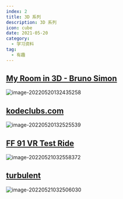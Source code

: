 ```yaml
---
index: 2
title: 3D 系列
description: 3D 系列
icon: cube
date: 2021-05-20
category:
  - 学习资料
tag:
  - 有趣
---
```


## [My Room in 3D - Bruno Simon](https://my-room-in-3d.vercel.app/)

![image-20220520132435258](https://zhuye-1308301598.file.myqcloud.com/markdown/image-20220520132435258.png)

## [kodeclubs.com](https://kodeclubs.com/)

![image-20220520132525539](https://zhuye-1308301598.file.myqcloud.com/markdown/image-20220520132525539.png)

## [FF 91 VR Test Ride](http://vr.ff.com/us/)

![image-20220521032558372](https://zhuye-1308301598.file.myqcloud.com/markdown/image-20220521032558372.png)

## [turbulent](https://turbulent.ca/life/)

![image-20220521032506030](https://zhuye-1308301598.file.myqcloud.com/markdown/image-20220521032506030.png)